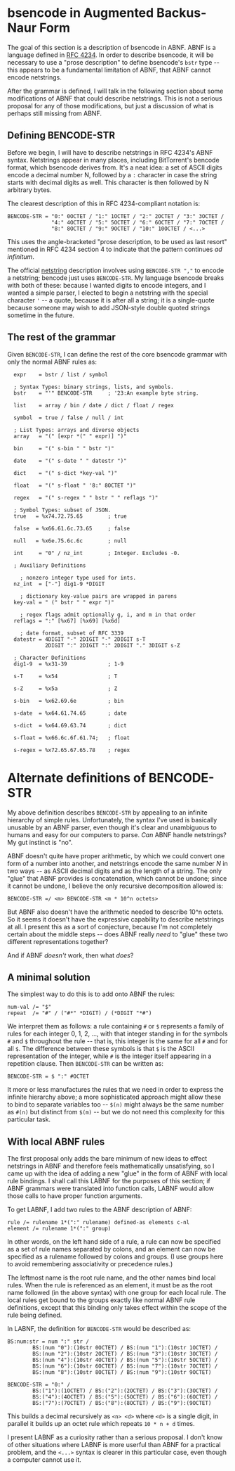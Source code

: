 # bsencode in Augmented Backus-Naur Form

The goal of this section is a description of bsencode in ABNF. ABNF is a
language defined in [RFC 4234](https://www.ietf.org/rfc/rfc4234). In order to
describe bsencode, it will be necessary to use a "prose description" to define
bsencode's `bstr` type -- this appears to be a fundamental limitation of ABNF,
that ABNF cannot encode netstrings.

After the grammar is defined, I will talk in the following section about some
modifications of ABNF that could describe netstrings. This is not a serious
proposal for any of those modifications, but just a discussion of what is
perhaps still missing from ABNF.

## Defining BENCODE-STR

Before we begin, I will have to describe netstrings in RFC 4234's ABNF syntax.
Netstrings appear in many places, including BitTorrent's bencode format, which
bsencode derives from. It's a neat idea: a set of ASCII digits encode a decimal
number N, followed by a `:` character in case the string starts with decimal
digits as well. This character is then followed by N arbitrary bytes.

The clearest description of this in RFC 4234-compliant notation is:

    BENCODE-STR = "0:" 0OCTET / "1:" 1OCTET / "2:" 2OCTET / "3:" 3OCTET /
                  "4:" 4OCTET / "5:" 5OCTET / "6:" 6OCTET / "7:" 7OCTET /
                  "8:" 8OCTET / "9:" 9OCTET / "10:" 10OCTET / <...>

This uses the angle-bracketed "prose description, to be used as last resort"
mentioned in  RFC 4234 section 4 to indicate that the pattern continues
*ad infinitum*.

The official [netstring](http://cr.yp.to/proto/netstrings.txt) description
involves using `BENCODE-STR ","` to encode a netstring; bencode just uses
`BENCODE-STR`. My language bsencode breaks with both of these: because I wanted
digits to encode integers, and I wanted a simple parser, I elected to begin a 
netstring with the special character `'` -- a quote, because it is after all a 
string; it is a single-quote because someone may wish to add JSON-style double
quoted strings sometime in the future.

## The rest of the grammar

Given `BENCODE-STR`, I can define the rest of the core bsencode grammar with
only the normal ABNF rules as:

      expr    = bstr / list / symbol

      ; Syntax Types: binary strings, lists, and symbols.
      bstr    = "'" BENCODE-STR     ; '23:An example byte string.

      list    = array / bin / date / dict / float / regex

      symbol  = true / false / null / int

      ; List Types: arrays and diverse objects
      array   = "(" [expr *(" " expr)] ")"

      bin     = "(" s-bin " " bstr ")"

      date    = "(" s-date " " datestr ")"

      dict    = "(" s-dict *key-val ")"

      float   = "(" s-float " '8:" 8OCTET ")"

      regex   = "(" s-regex " " bstr " " reflags ")"

      ; Symbol Types: subset of JSON.
      true   = %x74.72.75.65        ; true

      false  = %x66.61.6c.73.65     ; false

      null   = %x6e.75.6c.6c        ; null

      int     = "0" / nz_int        ; Integer. Excludes -0.

      ; Auxiliary Definitions

        ; nonzero integer type used for ints.
      nz_int  = ["-"] dig1-9 *DIGIT

        ; dictionary key-value pairs are wrapped in parens
      key-val = " (" bstr " " expr ")"

        ; regex flags admit optionally g, i, and m in that order
      reflags = ":" [%x67] [%x69] [%x6d]

        ; date format, subset of RFC 3339
      datestr = 4DIGIT "-" 2DIGIT "-" 2DIGIT s-T
                2DIGIT ":" 2DIGIT ":" 2DIGIT "." 3DIGIT s-Z

      ; Character Definitions
      dig1-9  = %x31-39             ; 1-9

      s-T     = %x54                ; T

      s-Z     = %x5a                ; Z

      s-bin   = %x62.69.6e          ; bin

      s-date  = %x64.61.74.65       ; date

      s-dict  = %x64.69.63.74       ; dict

      s-float = %x66.6c.6f.61.74;   ; float

      s-regex = %x72.65.67.65.78    ; regex

# Alternate definitions of BENCODE-STR

My above definition describes `BENCODE-STR` by appealing to an infinite
hierarchy of simple rules. Unfortunately, the syntax I've used is basically 
unusable by an ABNF parser, even though it's clear and unambiguous to humans 
and easy for our computers to parse. *Can* ABNF handle netstrings? My gut 
instinct is "no".

ABNF doesn't quite have proper arithmetic, by which we could convert one form
of a number into another, and netstrings encode the same number *N* in two ways
 -- as ASCII decimal digits and as the length of a string. The only "glue" that
ABNF provides is concatenation, which cannot be undone; since it cannot be 
undone, I believe the only recursive decomposition allowed is:

    BENCODE-STR =/ <m> BENCODE-STR <m * 10^n octets>

But ABNF also doesn't have the arithmetic needed to describe 10^n octets. So it
seems it doesn't have the expressive capability to describe netstrings at all.
I present this as a sort of conjecture, because I'm not completely certain 
about the middle steps -- does ABNF really *need* to "glue" these two different
representations together? 

And if ABNF *doesn't* work, then what *does*?

## A minimal solution

The simplest way to do this is to add onto ABNF the rules:

    num-val /= "$"
    repeat  /= "#" / ("#*" *DIGIT) / (*DIGIT "*#")

We interpret them as follows: a rule containing `#` or `$` represents a family
of rules for each integer 0, 1, 2, ...,  with that integer standing in for the
symbols `#` and `$` throughout the rule -- that is, this integer is the same
for all `#` and for all `$`. The difference between these symbols is that `$`
is the ASCII representation of the integer, while `#` is the integer itself
appearing in a repetition clause. Then `BENCODE-STR` can be written as:

    BENCODE-STR = $ ":" #OCTET

It more or less manufactures the rules that we need in order to express the
infinite hierarchy above; a more sophisticated approach might allow these to
bind to separate variables too -- `$(n)` might always be the same number as
`#(n)` but distinct from `$(m)` -- but we do not need this complexity for this
particular task.

## With local ABNF rules

The first proposal only adds the bare minimum of new ideas to effect netstrings
in ABNF and therefore feels mathematically unsatisfying, so I came up with the 
idea of adding a new "glue" in the form of ABNF with local rule bindings. I 
shall call this LABNF for the purposes of this section; if ABNF grammars were 
translated into function calls, LABNF would allow those calls to have proper
function arguments.

To get LABNF, I add two rules to the ABNF description of ABNF:

    rule /= rulename 1*(":" rulename) defined-as elements c-nl
    element /= rulename 1*(":" group)

In other words, on the left hand side of a rule, a rule can now be specified
as a set of rule names separated by colons, and an element can now be specified
as a rulename followed by colons and groups. (I use groups here to avoid
remembering associativity or precedence rules.)

The leftmost name is the root rule name, and the other names bind local rules.
When the rule is referenced as an element, it must be as the root name followed
(in the above syntax) with one group for each local rule. The local rules get
bound to the groups exactly like normal ABNF rule definitions, except that this
binding only takes effect within the scope of the rule being defined.

In LABNF, the definition for `BENCODE-STR` would be described as:

    BS:num:str = num ":" str /
            BS:(num "0"):(10str 0OCTET) / BS:(num "1"):(10str 1OCTET) /
            BS:(num "2"):(10str 2OCTET) / BS:(num "3"):(10str 3OCTET) /
            BS:(num "4"):(10str 4OCTET) / BS:(num "5"):(10str 5OCTET) /
            BS:(num "6"):(10str 6OCTET) / BS:(num "7"):(10str 7OCTET) /
            BS:(num "8"):(10str 8OCTET) / BS:(num "9"):(10str 9OCTET)

    BENCODE-STR = "0:" /
            BS:("1"):(1OCTET) / BS:("2"):(2OCTET) / BS:("3"):(3OCTET) /
            BS:("4"):(4OCTET) / BS:("5"):(5OCTET) / BS:("6"):(6OCTET) /
            BS:("7"):(7OCTET) / BS:("8"):(8OCTET) / BS:("9"):(9OCTET)

This builds a decimal recursively as `<n> <d>` where `<d>` is a single digit,
in parallel it builds up an octet rule which repeats `10 * n + d` times.

I present LABNF as a curiosity rather than a serious proposal. I don't know of
other situations where LABNF is more userful than ABNF for a practical problem,
and the `<...>` syntax is clearer in this particular case, even though a
computer cannot use it. 